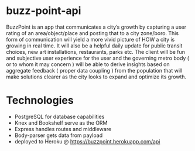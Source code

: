 # buzz-point-api

BuzzPoint is an app that communicates a city’s growth by capturing a user rating of an area/object/place and posting that to a city zone/boro. This form of communication will yield a more vivid picture of HOW a city is growing in real time. It will also be a helpful daily update for public transit choices, new art installations, restaurants, parks etc. The client will be fun and subjective user experience for the user and the governing metro body ( or to whom it may concern ) will be able to derive insights based on aggregate feedback ( proper data coupling ) from the population that will make solutions clearer as the city looks to expand and optimize its growth.

# Technologies
  - PostgreSQL for database capabilities
  - Knex and Bookshelf serve as the ORM
  - Express handles routes and middleware
  - Body-parser gets data from payload
  - deployed to Heroku @  https://buzzpoint.herokuapp.com/api
